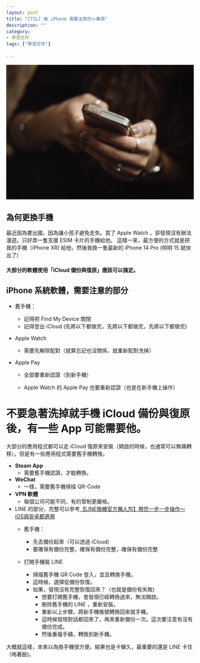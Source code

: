 ```yaml
---
layout: post
title: "[TIL] 換 iPhone 需要注意的小事項"
description: ""
category: 
- 學習文件
tags: ["學習文件"]

---
```


![image-20230604204741307](../images/2022/image-20230604204741307.png)



## 為何更換手機

最近因為要出國，因為讓小孩子避免走失。買了 Apple Watch ，卻發現沒有辦法漫遊。只好弄一隻支援 ESIM 卡片的手機給他。 這樣一來，最方便的方式就是把我的手機（iPhone XR) 給他，然後我換一隻最新的 iPhone 14 Pro (明明 15 就快出了)



#### 大部分的軟體使用「iCloud 備份與復原」應該可以搞定。



## iPhone 系統軟體，需要注意的部分

- 舊手機：

  - 記得把 Find My Device 關閉
  - 記得登出 iCloud (先將以下都做完，先將以下都做完，先將以下都做完)

- Apple Watch

  - 需要先解除配對（就算忘記也沒關係，就重新配對洗掉）

- Apple Pay

  - 全部要重新認證（到新手機）

  - Apple Watch 的 Apple Pay 也要重新認證（也是在新手機上操作）

    

# 不要急著洗掉就手機 iCloud 備份與復原後，有一些 App 可能需要他。

大部分的應用程式都可以走 iCloud 復原來安裝（開啟的時候，也通常可以無痛轉移）。但是有一些應用程式需要舊手機轉換。



- **Steam App**
  - 需要舊手機認證，才能轉換。
- **WeChat** 
  - 一樣，需要舊手機掃描 QR-Code
- **VPN 軟體**
  - 每個公司可能不同，有的管制更嚴格。
- LINE 的部分，完整可以參考[【LINE換機官方懶人包】帶您一步一步操作～ iOS與安卓都適用](https://line-tw-official.weblog.to/archives/79051278.html) 
  - 舊手機：
    - 先去備份起來（可以透過 iCloud)
    - 要確保有備份完整，確保有備份完整，確保有備份完整

  - 打開手機裝 LINE
    - 掃描舊手機 QR Code 登入，並且轉換手機。
    - 這時候，選擇從備份恢復。
    - 如果，發現沒有完整恢復回來？（也就是備份有失敗)
      - 想要打開舊手機，會發現已經轉換過來，無法開啟。
      - 刪除舊手機的 LINE ，重新安裝。
      - 重新以上步驟，將新手機帳號轉換回來就手機。
      - 這時候發現對話都回來了，再來重新備份一次。這次要注意有沒有備份完成。
      - 然後重複手續，轉換到新手機。


大概就這樣，本來以為換手機很方便。結果也是卡蠻久，最重要的還是 LINE 卡住（嗚著臉)。





